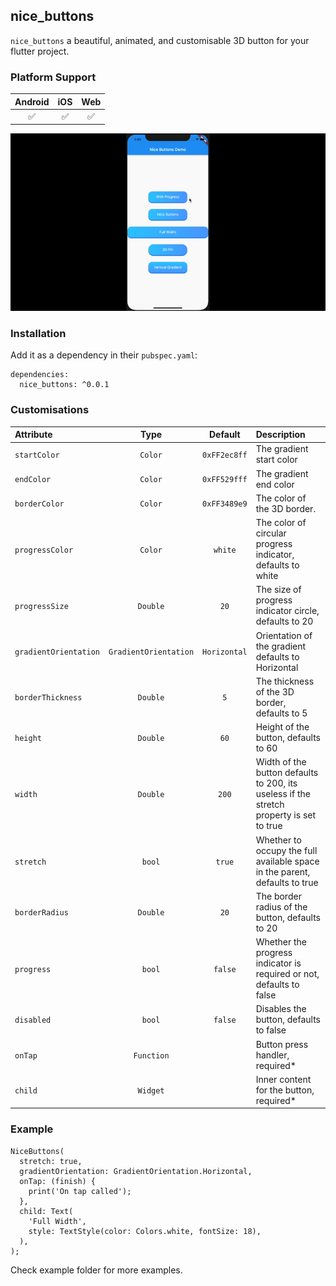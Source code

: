 ## nice_buttons
`nice_buttons` a beautiful, animated, and customisable 3D button for your flutter project.

### Platform Support

| Android | iOS | Web |
| :-----: | :-: | :---: |
| &#9989;  | &#9989; | &#9989; |

![Sample Image](./example/nice_buttons.gif)

### Installation
Add it as a dependency in their `pubspec.yaml`:
```
dependencies:
  nice_buttons: ^0.0.1
```

### Customisations

| Attribute |    Type    |  Default  | Description  |
| :-------- | :--------: | :-------: | :-------------------------------------------------------------------|
| `startColor` |  `Color`  | `0xFF2ec8ff` | The gradient start color |
| `endColor` |  `Color`  | `0xFF529fff` | The gradient end color |
| `borderColor` |  `Color`  | `0xFF3489e9` | The color of the 3D border. |
| `progressColor` |  `Color`  | `white` | The color of circular progress indicator, defaults to white |
| `progressSize` |  `Double`  | `20` | The size of progress indicator circle, defaults to 20 |
| `gradientOrientation` |  `GradientOrientation`  | `Horizontal` | Orientation of the gradient defaults to Horizontal |
| `borderThickness` |  `Double`  | `5` | The thickness of the 3D border, defaults to 5 |
| `height` |  `Double`  | `60` | Height of the button, defaults to 60 |
| `width` |  `Double`  | `200` | Width of the button defaults to 200, its useless if the stretch property is set to true |
| `stretch` |  `bool`  | `true` | Whether to occupy the full available space in the parent, defaults to true |
| `borderRadius` |  `Double`  | `20` | The border radius of the button, defaults to 20 |
| `progress` |  `bool`  | `false` | Whether the progress indicator is required or not, defaults to false |
| `disabled` |  `bool`  | `false` | Disables the button, defaults to false |
| `onTap` |  `Function`  |  | Button press handler, required* |
| `child` |  `Widget`  |  | Inner content for the button, required* |

### Example

```
NiceButtons(
  stretch: true,
  gradientOrientation: GradientOrientation.Horizontal,
  onTap: (finish) {
    print('On tap called');
  },
  child: Text(
    'Full Width',
    style: TextStyle(color: Colors.white, fontSize: 18),
  ),
);
```
Check example folder for more examples.
